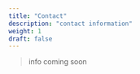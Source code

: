 ```yaml
---
title: "Contact"
description: "contact information"
weight: 1
draft: false
---
```

> info coming soon 
